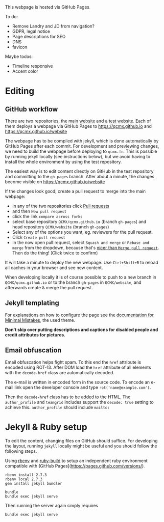 This webpage is hosted via GitHub Pages.

To do:

  * Remove Landry and JD from navigation?
  * GDPR, legal notice
  * Page descriptions for SEO
  * DNS
  * favicon

Maybe todos:

  * Timeline responsive
  * Accent color

# Editing
## GitHub workflow
There are two repositories, the [main website](https://github.com/QCMX/qcmx.github.io) and a [test website](https://github.com/QCMX/website). Each of them deploys a webpage via GitHub Pages to https://qcmx.github.io and https://qcmx.github.io/website

The webpage has to be compiled with jekyll, which is done automatically by GitHub Pages after each commit. For development and previewing changes, we need to build the webpage before deploying to `qcmx.fr`. This is possible by running jekyll locally (see instructions below), but we avoid having to install the whole environment by using the test repository.

The easiest way is to edit content directly on GitHub in the test repository and committing to the `gh-pages` branch.  After about a minute, the changes become visible on https://qcmx.github.io/website

If the changes look good, create a pull request to merge into the main webpage:
* In any of the two repositories click [Pull requests](https://github.com/QCMX/qcmx.github.io/pulls)
* and then `New pull request`
* click the link `compare across forks`
* select base repository `QCMX/qcmx.github.io` (branch `gh-pages`) and  
  head repository `QCMX/website` (branch `gh-pages`)
* Select any of the options you want, eg. reviewers for the pull request.
* Click `Create pull request`
* In the now open pull request, select `Squash and merge` or `Rebase and merge` from the dropdown, because that's [nicer than `Merge pull request`](https://medium.com/swlh/squash-and-rebase-git-basics-5cb1be1e0dac). Then do the thing! (Click twice to confirm)

It will take a minute to deploy the new webpage. Use `Ctrl+Shift+R` to reload all caches in your browser and see new content.

When developing locally it is of course possible to push to a new branch in `QCMX/qcmx.github.io` or to the branch `gh-pages` in `QCMX/website`, and afterwards create & merge the pull request.

## Jekyll templating
For explanations on how to configure the page see the [documentation for Minimal Mistakes](https://mmistakes.github.io/minimal-mistakes/docs/configuration/), the used theme.

**Don't skip over putting descriptions and captions for disabled people and credit attributes for pictures.**

## Email obfuscation
Email obfuscation helps fight spam.  To this end the `href` attribute is encoded using ROT-13.  After DOM load the `href` attribute of all elements with the `decode-href` class are automatically decoded.

The e-mail is written in encoded form in the source code.  To encode an e-mail link open the developer console and type `rot('name@example.com')`.

Then the `decode-href` class has to be added to the HTML. The `author_profile` and `teamgrid` includes support the `decode: true` setting to achieve this. `author_profile` should include `mailto:`

# Jekyll & Ruby setup
To edit the content, changing files on GitHub should suffice.  For developing the layout, running `jekyll` locally might be useful and you should follow the following steps.

Using [rbenv](https://github.com/rbenv/rbenv) and [ruby-build](https://github.com/rbenv/ruby-build) to setup an independent ruby environment compatible with (GitHub Pages](https://pages.github.com/versions/).

    rbenv install 2.7.3
    rbenv local 2.7.3
    gem install jekyll bundler

    bundle
    bundle exec jekyll serve

Then running the server again simply requires

    bundle exec jekyll serve
